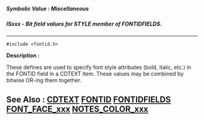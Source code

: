 ##### Symbolic Value : Miscellaneous
##### ISxxx - Bit field values for STYLE member of FONTIDFIELDS.
---
```
#include <fontid.h>
```
**Description :**

These defines are used to specify font style attributes (bold, italic, etc.) in 
the FONTID field in a CDTEXT item.  These values may be combined by bitwise 
OR-ing them together.

**See Also :**
[CDTEXT](/domino-c-api-docs/reference/Data/CDTEXT)
[FONTID](/domino-c-api-docs/reference/Data/FONTID)
[FONTIDFIELDS](/domino-c-api-docs/reference/Data/FONTIDFIELDS)
[FONT_FACE_xxx](/domino-c-api-docs/reference/Symb/FONT_FACE_xxx)
[NOTES_COLOR_xxx](/domino-c-api-docs/reference/Symb/NOTES_COLOR_xxx)
---
